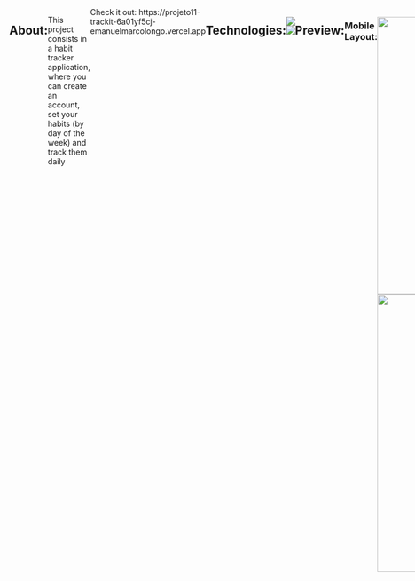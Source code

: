 
<div style="display: flex; width:'100%'; align-items: 'center'; justify-content: 'center'">

## About:

<p> This project consists in a habit tracker application, where you can create an account, set your habits (by day of the week) and track them daily <br></br>
</p>
Check it out:
https://projeto11-trackit-6a01yf5cj-emanuelmarcolongo.vercel.app

## Technologies:

<div style="display: inline_block"><br>
  <img src="https://img.shields.io/badge/React-20232A?style=for-the-badge&logo=react&logoColor=61DAFB" alt:"reactJs"/>
  <img src="https://img.shields.io/badge/styled--components-DB7093?style=for-the-badge&logo=styled-components&logoColor=white" alt:"styledComponents"/>
</div>

## Preview:

### Mobile Layout:
<div style="display: inline_block"><br>
  <img width="250" height="500" src="https://github.com/emanuelmarcolongo/trackIt/blob/main/src/Assets/imgs/projectPreview/habitPageMobile.png?raw=true" alt:"HabitPage"/>
  <img width="250" height="500" src="https://github.com/emanuelmarcolongo/trackIt/blob/main/src/Assets/imgs/projectPreview/todayPageMobile.png?raw=true" alt:"TodayPage"/>
</div>





</div>
</div>

